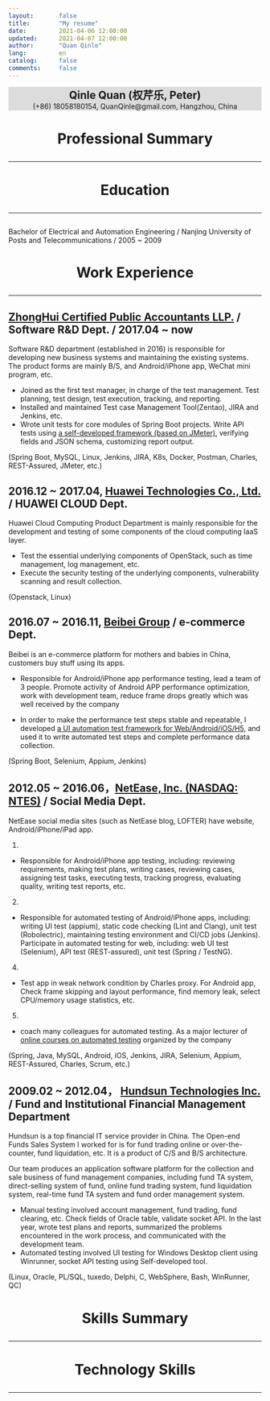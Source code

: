```yaml
---
layout:       false
title:        "My resume"
date:         2021-04-06 12:00:00
updated:      2021-04-07 12:00:00
author:       "Quan Qinle"
lang:         en
catalog:      false
comments:     false
---
```


<!DOCTYPE html>
<html lang="en">

<head>
    <meta charset="UTF-8">
    <link rel="apple-touch-icon" sizes="180x180" href="/images/apple-touch-icon-next.png">
    <link rel="icon" type="image/png" sizes="32x32" href="/images/favicon-32x32.ico">
    <link rel="icon" type="image/png" sizes="16x16" href="/images/favicon-16x16.png">
    <link rel="mask-icon" href="/images/logo.svg" color="#222">
    <link rel="stylesheet" href="/css/main.css">
    <meta property="article:author" content="权芹乐">
    <title>Peter Quan' resume</title>
</head>

<body>
<div class="main-inner content post posts-expand">

<div style="text-align: center; background-color: gainsboro">
<div style="font-size: 1.5em; font-weight: 700">Qinle Quan (权芹乐, Peter)</div>
(+86) 18058180154, 
QuanQinle@gmail.com, 
Hangzhou, China
</div>

# <div style="text-align:center">Professional Summary</div><hr>


# <div style="text-align:center">Education</div><hr>

Bachelor of Electrical and Automation Engineering / Nanjing University of Posts and Telecommunications / 2005 ~ 2009


# <div style="text-align:center">Work Experience</div><hr>

## <a href="http://www.zhcpa.cn/en">ZhongHui Certified Public Accountants LLP.</a> / Software R&D Dept. / 2017.04 ~ now

Software R&D department (established in 2016) is responsible for developing new business systems and maintaining the existing systems. The product forms are mainly B/S, and Android/iPhone app, WeChat mini program, etc.

- Joined as the first test manager, in charge of the test management. Test planning, test design, test execution, tracking, and reporting.
- Installed and maintained Test case Management Tool(Zentao), JIRA and Jenkins, etc.
- Wrote unit tests for core modules of Spring Boot projects. Write API tests using [a self-developed framework (based on JMeter)](https://github.com/quanqinle/InterfaceTesting), verifying fields and JSON schema, customizing report output.

(Spring Boot, MySQL, Linux, Jenkins, JIRA, K8s, Docker, Postman, Charles, REST-Assured, JMeter, etc.)

##  2016.12 ~ 2017.04, <a href="https://www.huawei.com/en/">Huawei Technologies Co., Ltd.</a> / HUAWEI CLOUD Dept.

Huawei Cloud Computing Product Department is mainly responsible for the development and testing of some components of the cloud computing IaaS layer.

- Test the essential underlying components of OpenStack, such as time management, log management, etc.
- Execute the security testing of the underlying components, vulnerability scanning and result collection.

(Openstack, Linux)


##  2016.07 ~ 2016.11, <a href="https://www.beibei.com.cn/">Beibei Group</a> / e-commerce Dept.

Beibei is an e-commerce platform for mothers and babies in China, customers buy stuff using its apps.

- Responsible for Android/iPhone app performance testing, lead a team of 3 people. Promote activity of Android APP performance optimization, work with development team, reduce frame drops greatly which was well received by the company

- In order to make the performance test steps stable and repeatable, I developed [a UI automation test framework for Web/Android/iOS/H5](https://github.com/quanqinle/WebAndAppUITesting), and used it to write automated test steps and complete performance data collection.

(Spring Boot, Selenium, Appium, Jenkins)


## 2012.05 ~ 2016.06，<a href="http://ir.netease.com/">NetEase, Inc. (NASDAQ: NTES)</a> / Social Media Dept.

NetEase social media sites (such as NetEase blog, LOFTER) have website, Android/iPhone/iPad app.


1.
- Responsible for Android/iPhone app testing, including: reviewing requirements, making test plans, writing cases, reviewing cases, assigning test tasks, executing tests, tracking progress, evaluating quality, writing test reports, etc.

2.
- Responsible for automated testing of Android/iPhone apps, including: writing UI test (appium), static code checking (Lint and Clang), unit test (Robolectric), maintaining testing environment and CI/CD jobs (Jenkins).
Participate in automated testing for web, including: web UI test (Selenium), API test (REST-assured), unit test (Spring / TestNG).


4.
- Test app in weak network condition by Charles proxy. For Android app, Check frame skipping and layout performance, find memory leak, select CPU/memory usage statistics, etc.

5.
- coach many colleagues for automated testing.
As a major lecturer of [online courses on automated testing](http://mooc.study.163.com/course/NEU-1000112018) organized by the company 

(Spring, Java, MySQL, Android, iOS, Jenkins, JIRA, Selenium, Appium, REST-Assured, Charles, Scrum, etc.)


## 2009.02 ~ 2012.04， <a href="https://www.hundsun.com/en">Hundsun Technologies Inc.</a> /  Fund and Institutional Financial Management Department

Hundsun is a top financial IT service provider in China. The Open-end Funds Sales System I worked for is for fund trading online or over-the-counter, fund liquidation, etc. It is a product of C/S and B/S architecture.

Our team produces an application software platform for the collection and sale business of fund management companies, including fund TA system, direct-selling system of fund, online fund trading system, fund liquidation system, real-time fund TA system and fund order management system.

- Manual testing involved account management, fund trading, fund clearing, etc. Check fields of Oracle table, validate socket API. In the last year, wrote test plans and reports, summarized the problems encountered in the work process, and communicated with the development team.
- Automated testing involved UI testing for Windows Desktop client using Winrunner, socket API testing using Self-developed tool.

(Linux, Oracle, PL/SQL, tuxedo, Delphi, C, WebSphere, Bash, WinRunner, QC)

# <div style="text-align:center">Skills Summary</div><hr>


# <div style="text-align:center">Technology Skills</div><hr>


</div>
</body>
</html>